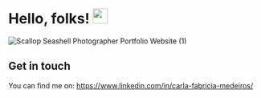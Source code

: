 # Hello, folks! <img src="https://raw.githubusercontent.com/MartinHeinz/MartinHeinz/master/wave.gif" width="30px">

![Scallop Seashell Photographer Portfolio Website (1)](https://user-images.githubusercontent.com/13823582/113074770-b05f6e00-9199-11eb-9cc9-697c20cd9903.png)


## Get in touch

You can find me on: https://www.linkedin.com/in/carla-fabricia-medeiros/ 
